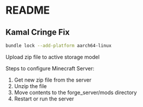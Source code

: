 # README

## Kamal Cringe Fix
```bash
bundle lock --add-platform aarch64-linux
```


Upload zip file to active storage model

Steps to configure Minecraft Server:
1. Get new zip file from the server
2. Unzip the file
3. Move contents to the forge_server/mods directory
4. Restart or run the server